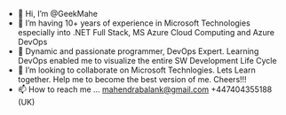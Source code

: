 - 👋 Hi, I’m @GeekMahe
- 👀 I’m having 10+ years of experience in Microsoft Technologies especially into .NET Full Stack, MS Azure Cloud Computing and Azure DevOps
- 🌱 Dynamic and passionate programmer, DevOps Expert. Learning DevOps enabled me to visualize the entire SW Development Life Cycle
- 💞️ I’m looking to collaborate on Microsoft Technlogies. Lets Learn together. Help me to become the best version of me. Cheers!!!
- 📫 How to reach me ... mahendrabalank@gmail.com +447404355188 (UK)

<!---
GeekMahe/GeekMahe is a ✨ special ✨ repository because its `README.md` (this file) appears on your GitHub profile.
You can click the Preview link to take a look at your changes.
--->
